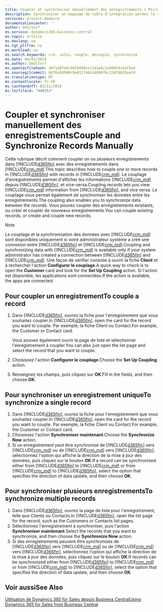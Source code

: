 ```yaml
---
title: Coupler et synchroniser manuellement des enregistrements | Microsoft Docs
description: Synchroniser un mappage de table d'intégration permet la synchronisation des données dans tous les enregistrements dans une table de Business Central ainsi que de l'entité Dynamics 365 for Sales qui sont couplés.
services: project-madeira
documentationcenter: ''
author: bholtorf
ms.service: dynamics365-business-central
ms.topic: article
ms.devlang: na
ms.tgt_pltfrm: na
ms.workload: na
ms.search.keywords: crm, sales, couple, decouple, synchronize
ms.date: 04/01/2019
ms.author: bholtorf
ms.openlocfilehash: 36f1a0fe8c50744d9ce13d1e6c3c899f4ceaf5e4
ms.sourcegitcommit: bd78a5d990c9e83174da1409076c22df8b35eafd
ms.translationtype: HT
ms.contentlocale: fr-FR
ms.lasthandoff: 03/31/2019
ms.locfileid: "940153"
---
```

# <a name="couple-and-synchronize-records-manually"></a><span data-ttu-id="6bdc4-103">Coupler et synchroniser manuellement des enregistrements</span><span class="sxs-lookup"><span data-stu-id="6bdc4-103">Couple and Synchronize Records Manually</span></span>
<span data-ttu-id="6bdc4-104">Cette rubrique décrit comment coupler un ou plusieurs enregistrements dans [!INCLUDE[d365fin](includes/d365fin_md.md)] avec des enregistrements dans [!INCLUDE[crm_md](includes/crm_md.md)].</span><span class="sxs-lookup"><span data-stu-id="6bdc4-104">This topic describes how to couple one or more records in [!INCLUDE[d365fin](includes/d365fin_md.md)] with records in [!INCLUDE[crm_md](includes/crm_md.md)].</span></span> <span data-ttu-id="6bdc4-105">Le couplage d'enregistrements permet d'afficher les informations [!INCLUDE[crm_md](includes/crm_md.md)] depuis [!INCLUDE[d365fin](includes/d365fin_md.md)], et vice-versa.</span><span class="sxs-lookup"><span data-stu-id="6bdc4-105">Coupling records lets you view [!INCLUDE[crm_md](includes/crm_md.md)] information from [!INCLUDE[d365fin](includes/d365fin_md.md)], and vice versa.</span></span> <span data-ttu-id="6bdc4-106">Le couplage vous permet également de synchroniser les données entre les enregistrements.</span><span class="sxs-lookup"><span data-stu-id="6bdc4-106">The coupling also enables you to synchronize data between the records.</span></span> <span data-ttu-id="6bdc4-107">Vous pouvez coupler des enregistrements existants, ou créer et coupler de nouveaux enregistrements.</span><span class="sxs-lookup"><span data-stu-id="6bdc4-107">You can couple existing records, or create and couple new records.</span></span>

> [!Note]
> <span data-ttu-id="6bdc4-108">Le couplage et la synchronisation des données avec [!INCLUDE[crm_md](includes/crm_md.md)] sont disponibles uniquement si votre administrateur système a créé une connexion entre [!INCLUDE[d365fin](includes/d365fin_md.md)] et [!INCLUDE[crm_md](includes/crm_md.md)].</span><span class="sxs-lookup"><span data-stu-id="6bdc4-108">Coupling and synchronizing data with [!INCLUDE[crm_md](includes/crm_md.md)] is available only if your system administrator has created a connection between [!INCLUDE[d365fin](includes/d365fin_md.md)] and [!INCLUDE[crm_md](includes/crm_md.md)].</span></span> <span data-ttu-id="6bdc4-109">Une façon de vérifier consiste à ouvrir la fiche **Client** et à rechercher l'action **Configurer le couplage**.</span><span class="sxs-lookup"><span data-stu-id="6bdc4-109">A quick way to check is to open the **Customer** card and look for the **Set Up Coupling** action.</span></span> <span data-ttu-id="6bdc4-110">Si l'action est disponible, les applications sont connectées.</span><span class="sxs-lookup"><span data-stu-id="6bdc4-110">If the action is available, the apps are connected.</span></span>   

## <a name="to-couple-a-record"></a><span data-ttu-id="6bdc4-111">Pour coupler un enregistrement</span><span class="sxs-lookup"><span data-stu-id="6bdc4-111">To couple a record</span></span>  
1.  <span data-ttu-id="6bdc4-112">Dans [!INCLUDE[d365fin](includes/d365fin_md.md)], ouvrez la fiche pour l'enregistrement que vous souhaitez coupler.</span><span class="sxs-lookup"><span data-stu-id="6bdc4-112">In [!INCLUDE[d365fin](includes/d365fin_md.md)], open the card for the record you want to couple.</span></span> <span data-ttu-id="6bdc4-113">Par exemple, la fiche Client ou Contact.</span><span class="sxs-lookup"><span data-stu-id="6bdc4-113">For example, the Customer or Contact card.</span></span>  

    <span data-ttu-id="6bdc4-114">Vous pouvez également ouvrir la page de liste et sélectionner l'enregistrement à coupler.</span><span class="sxs-lookup"><span data-stu-id="6bdc4-114">You can also just open the list page and select the record that you want to couple.</span></span>  

2.  <span data-ttu-id="6bdc4-115">Choisissez l'action **Configurer le couplage**.</span><span class="sxs-lookup"><span data-stu-id="6bdc4-115">Choose the **Set Up Coupling** action.</span></span>  
3.  <span data-ttu-id="6bdc4-116">Renseignez les champs, puis cliquez sur **OK**.</span><span class="sxs-lookup"><span data-stu-id="6bdc4-116">Fill in the fields, and then choose **OK**.</span></span>  

## <a name="to-synchronize-a-single-record"></a><span data-ttu-id="6bdc4-117">Pour synchroniser un enregistrement unique</span><span class="sxs-lookup"><span data-stu-id="6bdc4-117">To synchronize a single record</span></span>  
1.  <span data-ttu-id="6bdc4-118">Dans [!INCLUDE[d365fin](includes/d365fin_md.md)], ouvrez la fiche pour l'enregistrement que vous souhaitez coupler.</span><span class="sxs-lookup"><span data-stu-id="6bdc4-118">In [!INCLUDE[d365fin](includes/d365fin_md.md)], open the card for the record you want to couple.</span></span> <span data-ttu-id="6bdc4-119">Par exemple, la fiche Client ou Contact.</span><span class="sxs-lookup"><span data-stu-id="6bdc4-119">For example, the Customer or Contact card.</span></span>  
2.  <span data-ttu-id="6bdc4-120">Choisissez l'action **Synchroniser maintenant**.</span><span class="sxs-lookup"><span data-stu-id="6bdc4-120">Choose the **Synchronize Now** action.</span></span>  
3.  <span data-ttu-id="6bdc4-121">Si un enregistrement peut être synchronisé de [!INCLUDE[d365fin](includes/d365fin_md.md)] vers [!INCLUDE[crm_md](includes/crm_md.md)] ou de [!INCLUDE[crm_md](includes/crm_md.md)] vers [!INCLUDE[d365fin](includes/d365fin_md.md)], sélectionnez l'option qui affiche la direction de la mise à jour des données, puis cliquez sur le bouton **OK**.</span><span class="sxs-lookup"><span data-stu-id="6bdc4-121">If a record can be synchronized either from [!INCLUDE[d365fin](includes/d365fin_md.md)] to [!INCLUDE[crm_md](includes/crm_md.md)] or from [!INCLUDE[crm_md](includes/crm_md.md)] to [!INCLUDE[d365fin](includes/d365fin_md.md)], select the option that specifies the direction of data update, and then choose **OK**.</span></span>  

## <a name="to-synchronize-multiple-records"></a><span data-ttu-id="6bdc4-122">Pour synchroniser plusieurs enregistrements</span><span class="sxs-lookup"><span data-stu-id="6bdc4-122">To synchronize multiple records</span></span>  
1.  <span data-ttu-id="6bdc4-123">Dans [!INCLUDE[d365fin](includes/d365fin_md.md)], ouvrez la page de liste pour l'enregistrement, telle que Clients ou Contacts.</span><span class="sxs-lookup"><span data-stu-id="6bdc4-123">In [!INCLUDE[d365fin](includes/d365fin_md.md)], open the list page for the record, such as the Customers or Contacts list pages.</span></span>  
2.  <span data-ttu-id="6bdc4-124">Sélectionnez l'enregistrement à synchroniser, puis l'action **Synchroniser maintenant**.</span><span class="sxs-lookup"><span data-stu-id="6bdc4-124">Select the records that you want to synchronize, and then choose the **Synchronize Now** action.</span></span>  
3.  <span data-ttu-id="6bdc4-125">Si des enregistrements peuvent être synchronisés de [!INCLUDE[d365fin](includes/d365fin_md.md)] vers [!INCLUDE[crm_md](includes/crm_md.md)] ou de [!INCLUDE[crm_md](includes/crm_md.md)] vers [!INCLUDE[d365fin](includes/d365fin_md.md)], sélectionnez l'option qui affiche la direction de la mise à jour des données, puis cliquez sur le bouton **OK**.</span><span class="sxs-lookup"><span data-stu-id="6bdc4-125">If records can be synchronized either from [!INCLUDE[d365fin](includes/d365fin_md.md)] to [!INCLUDE[crm_md](includes/crm_md.md)] or from [!INCLUDE[crm_md](includes/crm_md.md)] to [!INCLUDE[d365fin](includes/d365fin_md.md)], select the option that specifies the direction of data update, and then choose **OK**.</span></span>  

## <a name="see-also"></a><span data-ttu-id="6bdc4-126">Voir aussi</span><span class="sxs-lookup"><span data-stu-id="6bdc4-126">See Also</span></span>  
[<span data-ttu-id="6bdc4-127">Utilisation de Dynamics 365 for Sales depuis Business Central</span><span class="sxs-lookup"><span data-stu-id="6bdc4-127">Using Dynamics 365 for Sales from Business Central</span></span>](marketing-integrate-dynamicscrm.md)
